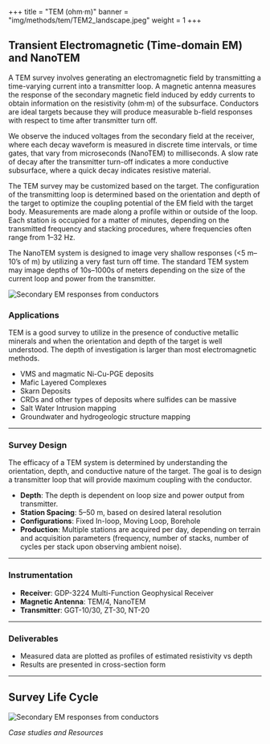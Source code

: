 +++
title = "TEM (ohm·m)"
banner = "img/methods/tem/TEM2_landscape.jpeg"
weight = 1
+++

## Transient Electromagnetic (Time-domain EM) and NanoTEM

A TEM survey involves generating an electromagnetic field by transmitting a time-varying current into a transmitter loop. A magnetic antenna measures the response of the secondary magnetic field induced by eddy currents to obtain information on the resistivity (ohm·m) of the subsurface. Conductors are ideal targets because they will produce measurable b-field responses with respect to time after transmitter turn off.

We observe the induced voltages from the secondary field at the receiver, where each decay waveform is measured in discrete time intervals, or time gates, that vary from microseconds (NanoTEM) to milliseconds. A slow rate of decay after the transmitter turn-off indicates a more conductive subsurface, where a quick decay indicates resistive material.

The TEM survey may be customized based on the target. The configuration of the transmitting loop is determined based on the orientation and depth of the target to optimize the coupling potential of the EM field with the target body. Measurements are made along a profile within or outside of the loop. Each station is occupied for a matter of minutes, depending on the transmitted frequency and stacking procedures, where frequencies often range from 1–32 Hz.

The NanoTEM system is designed to image very shallow responses (<5 m–10’s of m) by utilizing a very fast turn off time. The standard TEM system may image depths of 10s–1000s of meters depending on the size of the current loop and power from the transmitter.

<img src="/img/methods/tem/TEM_Intro_Diagram.png" alt="Secondary EM responses from conductors">

### Applications

TEM is a good survey to utilize in the presence of conductive metallic minerals and when the orientation and depth of the target is well understood. The depth of investigation is larger than most electromagnetic methods.

- VMS and magmatic Ni-Cu-PGE deposits
- Mafic Layered Complexes
- Skarn Deposits
- CRDs and other types of deposits where sulfides can be massive
- Salt Water Intrusion mapping
- Groundwater and hydrogeologic structure mapping

---

### Survey Design

The efficacy of a TEM system is determined by understanding the orientation, depth, and conductive nature of the target. The goal is to design a transmitter loop that will provide maximum coupling with the conductor.

- **Depth**: The depth is dependent on loop size and power output from transmitter.
- **Station Spacing**: 5–50 m, based on desired lateral resolution
- **Configurations**: Fixed In-loop, Moving Loop, Borehole
- **Production**: Multiple stations are acquired per day, depending on terrain and acquisition parameters (frequency, number of stacks, number of cycles per stack upon observing ambient noise).

---

### Instrumentation

- **Receiver**: GDP-3224 Multi-Function Geophysical Receiver
- **Magnetic Antenna**: TEM/4, NanoTEM
- **Transmitter**: GGT-10/30, ZT-30, NT-20

---

### Deliverables

- Measured data are plotted as profiles of estimated resistivity vs depth
- Results are presented in cross-section form

---

## Survey Life Cycle

<img src="/img/methods/tem/TEM_survey_cycle.png" alt="Secondary EM responses from conductors">

_Case studies and Resources_

